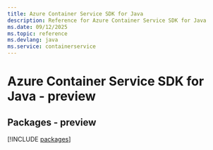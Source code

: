 ```yaml
---
title: Azure Container Service SDK for Java
description: Reference for Azure Container Service SDK for Java
ms.date: 09/12/2025
ms.topic: reference
ms.devlang: java
ms.service: containerservice
---
```

# Azure Container Service SDK for Java - preview
## Packages - preview
[!INCLUDE [packages](container-service-index.md)]